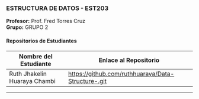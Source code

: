 
### ESTRUCTURA DE DATOS - EST203
**Profesor:** Prof. Fred Torres Cruz  
**Grupo:** GRUPO 2

#### Repositorios de Estudiantes
| Nombre del Estudiante | Enlace al Repositorio |
|--------------|-----------------|
| Ruth Jhakelin Huaraya Chambi | https://github.com/ruthhuaraya/Data-Structure-.git |

---